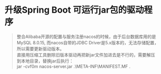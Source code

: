 # 升级Spring Boot 可运行jar包的驱动程序
>    整合Alibaba开源的配置与服务注册nacos的时候，由于后台数据库用的是MySQL 8.0.15, 而nacos自带的JDBC Driver是5.x版本的，无法存储配置，所以需要更新驱动版本。  
    直接用压缩工具删除旧版本驱动再把新jar文件加进去是不行的，需要解压到本地目录，替换jar后执行：  
    jar -cvf0m nacos-server.jar .\META-INF\MANIFEST.MF .  